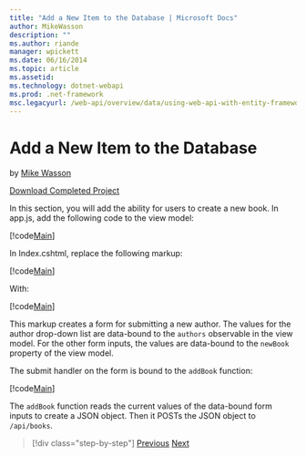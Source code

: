 ```yaml
---
title: "Add a New Item to the Database | Microsoft Docs"
author: MikeWasson
description: ""
ms.author: riande
manager: wpickett
ms.date: 06/16/2014
ms.topic: article
ms.assetid: 
ms.technology: dotnet-webapi
ms.prod: .net-framework
msc.legacyurl: /web-api/overview/data/using-web-api-with-entity-framework/part-9
---
```

Add a New Item to the Database
====================
by [Mike Wasson](https://github.com/MikeWasson)

[Download Completed Project](https://github.com/MikeWasson/BookService)

In this section, you will add the ability for users to create a new book. In app.js, add the following code to the view model:

[!code[Main](part-9/samples/sample1.xml)]

In Index.cshtml, replace the following markup:

[!code[Main](part-9/samples/sample2.xml)]

With:

[!code[Main](part-9/samples/sample3.xml)]

This markup creates a form for submitting a new author. The values for the author drop-down list are data-bound to the `authors` observable in the view model. For the other form inputs, the values are data-bound to the `newBook` property of the view model.

The submit handler on the form is bound to the `addBook` function:

[!code[Main](part-9/samples/sample4.xml)]

The `addBook` function reads the current values of the data-bound form inputs to create a JSON object. Then it POSTs the JSON object to `/api/books`.

>[!div class="step-by-step"]
[Previous](part-8.md)
[Next](part-10.md)